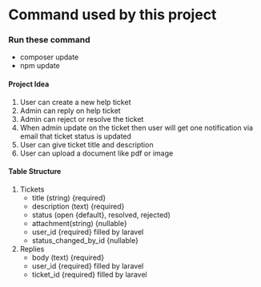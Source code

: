 # Command used by this project

### Run these command
- composer update
- npm update

#### Project Idea
1. User can create a new help ticket
2. Admin can reply on help ticket
3. Admin can reject or resolve the ticket
4. When admin update on the ticket then user will get one notification via email that ticket status is updated
5. User can give ticket title and description
6. User can upload a document like pdf or image

#### Table Structure
1. Tickets 
    - title (string) {required} 
    - description (text) {required}
    - status (open {default}, resolved, rejected) 
    - attachment(string) {nullable}
    - user_id {required} filled by laravel
    - status_changed_by_id {nullable}
2. Replies 
    - body (text) {required}
    - user_id {required} filled by laravel
    - ticket_id {required} filled by laravel